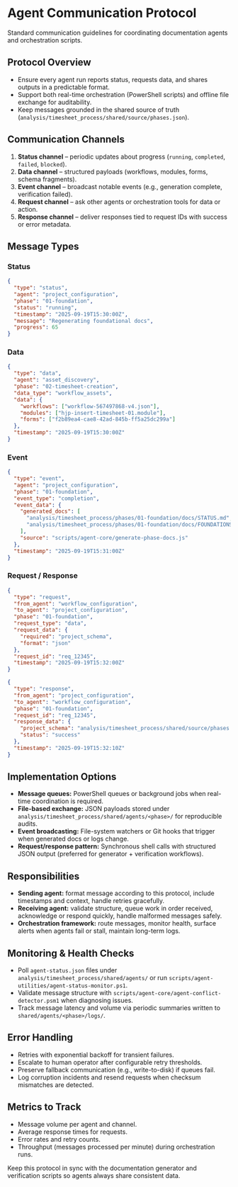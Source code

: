 # Agent Communication Protocol

Standard communication guidelines for coordinating documentation agents and orchestration scripts.

## Protocol Overview
- Ensure every agent run reports status, requests data, and shares outputs in a predictable format.
- Support both real-time orchestration (PowerShell scripts) and offline file exchange for auditability.
- Keep messages grounded in the shared source of truth (`analysis/timesheet_process/shared/source/phases.json`).

## Communication Channels
1. **Status channel** – periodic updates about progress (`running`, `completed`, `failed`, `blocked`).
2. **Data channel** – structured payloads (workflows, modules, forms, schema fragments).
3. **Event channel** – broadcast notable events (e.g., generation complete, verification failed).
4. **Request channel** – ask other agents or orchestration tools for data or action.
5. **Response channel** – deliver responses tied to request IDs with success or error metadata.

## Message Types

### Status
```json
{
  "type": "status",
  "agent": "project_configuration",
  "phase": "01-foundation",
  "status": "running",
  "timestamp": "2025-09-19T15:30:00Z",
  "message": "Regenerating foundational docs",
  "progress": 65
}
```

### Data
```json
{
  "type": "data",
  "agent": "asset_discovery",
  "phase": "02-timesheet-creation",
  "data_type": "workflow_assets",
  "data": {
    "workflows": ["workflow-567497868-v4.json"],
    "modules": ["hjp-insert-timesheet-01.module"],
    "forms": ["f2b89ea4-cae8-42ad-845b-ff5a25dc299a"]
  },
  "timestamp": "2025-09-19T15:30:00Z"
}
```

### Event
```json
{
  "type": "event",
  "agent": "project_configuration",
  "phase": "01-foundation",
  "event_type": "completion",
  "event_data": {
    "generated_docs": [
      "analysis/timesheet_process/phases/01-foundation/docs/STATUS.md",
      "analysis/timesheet_process/phases/01-foundation/docs/FOUNDATIONS-TRACE.md"
    ],
    "source": "scripts/agent-core/generate-phase-docs.js"
  },
  "timestamp": "2025-09-19T15:31:00Z"
}
```

### Request / Response
```json
{
  "type": "request",
  "from_agent": "workflow_configuration",
  "to_agent": "project_configuration",
  "phase": "01-foundation",
  "request_type": "data",
  "request_data": {
    "required": "project_schema",
    "format": "json"
  },
  "request_id": "req_12345",
  "timestamp": "2025-09-19T15:32:00Z"
}
```
```json
{
  "type": "response",
  "from_agent": "project_configuration",
  "to_agent": "workflow_configuration",
  "phase": "01-foundation",
  "request_id": "req_12345",
  "response_data": {
    "project_schema": "analysis/timesheet_process/shared/source/phases.json",
    "status": "success"
  },
  "timestamp": "2025-09-19T15:32:10Z"
}
```

## Implementation Options
- **Message queues:** PowerShell queues or background jobs when real-time coordination is required.
- **File-based exchange:** JSON payloads stored under `analysis/timesheet_process/shared/agents/<phase>/` for reproducible audits.
- **Event broadcasting:** File-system watchers or Git hooks that trigger when generated docs or logs change.
- **Request/response pattern:** Synchronous shell calls with structured JSON output (preferred for generator + verification workflows).

## Responsibilities
- **Sending agent:** format message according to this protocol, include timestamps and context, handle retries gracefully.
- **Receiving agent:** validate structure, queue work in order received, acknowledge or respond quickly, handle malformed messages safely.
- **Orchestration framework:** route messages, monitor health, surface alerts when agents fail or stall, maintain long-term logs.

## Monitoring & Health Checks
- Poll `agent-status.json` files under `analysis/timesheet_process/shared/agents/` or run `scripts/agent-utilities/agent-status-monitor.ps1`.
- Validate message structure with `scripts/agent-core/agent-conflict-detector.psm1` when diagnosing issues.
- Track message latency and volume via periodic summaries written to `shared/agents/<phase>/logs/`.

## Error Handling
- Retries with exponential backoff for transient failures.
- Escalate to human operator after configurable retry thresholds.
- Preserve fallback communication (e.g., write-to-disk) if queues fail.
- Log corruption incidents and resend requests when checksum mismatches are detected.

## Metrics to Track
- Message volume per agent and channel.
- Average response times for requests.
- Error rates and retry counts.
- Throughput (messages processed per minute) during orchestration runs.

Keep this protocol in sync with the documentation generator and verification scripts so agents always share consistent data.